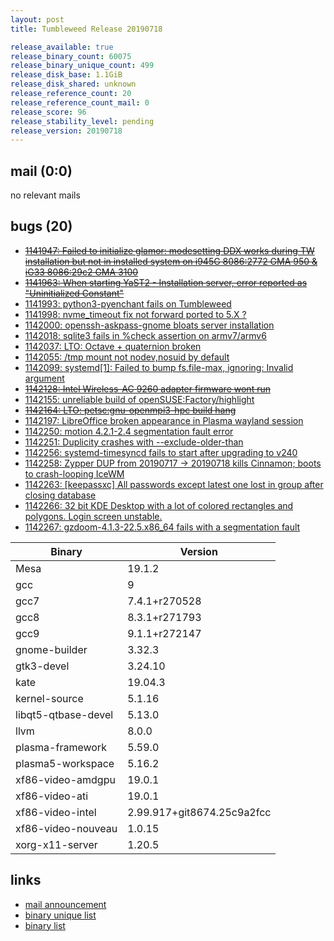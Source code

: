 ```yaml
---
layout: post
title: Tumbleweed Release 20190718

release_available: true
release_binary_count: 60075
release_binary_unique_count: 499
release_disk_base: 1.1GiB
release_disk_shared: unknown
release_reference_count: 20
release_reference_count_mail: 0
release_score: 96
release_stability_level: pending
release_version: 20190718
---
```


## mail (0:0)

no relevant mails

## bugs (20)

<!--more-->

- ~~[1141947: Failed to initialize glamor: modesetting DDX works during TW installation but not in installed system on i945G 8086:2772 GMA 950 & iG33 8086:29c2 GMA 3100](https://bugzilla.opensuse.org/show_bug.cgi?id=1141947)~~
- ~~[1141963: When starting YaST2 - Installation server, error reported as "Uninitialized Constant"](https://bugzilla.opensuse.org/show_bug.cgi?id=1141963)~~
- [1141993: python3-pyenchant fails  on  Tumbleweed](https://bugzilla.opensuse.org/show_bug.cgi?id=1141993)
- [1141998: nvme_timeout fix not forward ported to 5.X ?](https://bugzilla.opensuse.org/show_bug.cgi?id=1141998)
- [1142000: openssh-askpass-gnome bloats server installation](https://bugzilla.opensuse.org/show_bug.cgi?id=1142000)
- [1142018: sqlite3 fails in %check assertion on armv7/armv6](https://bugzilla.opensuse.org/show_bug.cgi?id=1142018)
- [1142037: LTO: Octave + quaternion broken](https://bugzilla.opensuse.org/show_bug.cgi?id=1142037)
- [1142055: /tmp mount not nodev,nosuid by default](https://bugzilla.opensuse.org/show_bug.cgi?id=1142055)
- [1142099: systemd\[1\]: Failed to bump fs.file-max, ignoring: Invalid argument](https://bugzilla.opensuse.org/show_bug.cgi?id=1142099)
- ~~[1142128: Intel Wireless-AC 9260 adapter firmware wont run](https://bugzilla.opensuse.org/show_bug.cgi?id=1142128)~~
- [1142155: unreliable build of openSUSE:Factory/highlight](https://bugzilla.opensuse.org/show_bug.cgi?id=1142155)
- ~~[1142164: LTO: petsc:gnu-openmpi3-hpc build hang](https://bugzilla.opensuse.org/show_bug.cgi?id=1142164)~~
- [1142197: LibreOffice broken appearance in Plasma wayland session](https://bugzilla.opensuse.org/show_bug.cgi?id=1142197)
- [1142250: motion 4.2.1-2.4 segmentation fault error](https://bugzilla.opensuse.org/show_bug.cgi?id=1142250)
- [1142251: Duplicity crashes with --exclude-older-than](https://bugzilla.opensuse.org/show_bug.cgi?id=1142251)
- [1142256: systemd-timesyncd fails to start after upgrading to v240](https://bugzilla.opensuse.org/show_bug.cgi?id=1142256)
- [1142258: Zypper DUP from 20190717 -> 20190718 kills Cinnamon; boots to crash-looping IceWM](https://bugzilla.opensuse.org/show_bug.cgi?id=1142258)
- [1142263: \[keepassxc\] All passwords except latest one lost in group after closing database](https://bugzilla.opensuse.org/show_bug.cgi?id=1142263)
- [1142266: 32 bit KDE Desktop with a lot of colored rectangles and polygons. Login screen unstable.](https://bugzilla.opensuse.org/show_bug.cgi?id=1142266)
- [1142267: gzdoom-4.1.3-22.5.x86_64 fails with a segmentation fault](https://bugzilla.opensuse.org/show_bug.cgi?id=1142267)

Binary | Version
--- | ---
Mesa | 19.1.2
gcc | 9
gcc7 | 7.4.1+r270528
gcc8 | 8.3.1+r271793
gcc9 | 9.1.1+r272147
gnome-builder | 3.32.3
gtk3-devel | 3.24.10
kate | 19.04.3
kernel-source | 5.1.16
libqt5-qtbase-devel | 5.13.0
llvm | 8.0.0
plasma-framework | 5.59.0
plasma5-workspace | 5.16.2
xf86-video-amdgpu | 19.0.1
xf86-video-ati | 19.0.1
xf86-video-intel | 2.99.917+git8674.25c9a2fcc
xf86-video-nouveau | 1.0.15
xorg-x11-server | 1.20.5

## links

- [mail announcement](https://lists.opensuse.org/opensuse-factory/2019-07/msg00298.html)
- [binary unique list](http://download.opensuse.org/history/20190718/rpm.unique.list)
- [binary list](http://download.opensuse.org/history/20190718/rpm.list)
